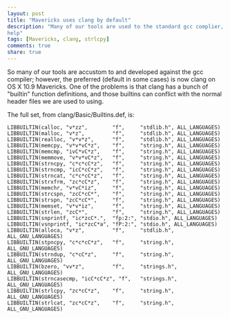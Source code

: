 ```yaml
---
layout: post
title: "Mavericks uses clang by default"
description: "Many of our tools are used to the standard gcc complier, and need
help"
tags: [Mavericks, clang, strlcpy]
comments: true
share: true
---
```


So many of our tools are accustom to and developed against the gcc compiler;
however, the preferred (default in some cases) is now clang on OS X 10.9
Mavericks.  One of the problems is that clang has a bunch of "builtin" function
definitions, and those builtins can conflict with the normal header files we are
used to using.

The full set, from clang/Basic/Builtins.def, is:

    LIBBUILTIN(calloc, "v*zz",        "f",     "stdlib.h", ALL_LANGUAGES)
    LIBBUILTIN(malloc, "v*z",         "f",     "stdlib.h", ALL_LANGUAGES)
    LIBBUILTIN(realloc, "v*v*z",      "f",     "stdlib.h", ALL_LANGUAGES)
    LIBBUILTIN(memcpy, "v*v*vC*z",    "f",     "string.h", ALL_LANGUAGES)
    LIBBUILTIN(memcmp, "ivC*vC*z",    "f",     "string.h", ALL_LANGUAGES)
    LIBBUILTIN(memmove, "v*v*vC*z",   "f",     "string.h", ALL_LANGUAGES)
    LIBBUILTIN(strncpy, "c*c*cC*z",   "f",     "string.h", ALL_LANGUAGES)
    LIBBUILTIN(strncmp, "icC*cC*z",   "f",     "string.h", ALL_LANGUAGES)
    LIBBUILTIN(strncat, "c*c*cC*z",   "f",     "string.h", ALL_LANGUAGES)
    LIBBUILTIN(strxfrm, "zc*cC*z",    "f",     "string.h", ALL_LANGUAGES)
    LIBBUILTIN(memchr, "v*vC*iz",     "f",     "string.h", ALL_LANGUAGES)
    LIBBUILTIN(strcspn, "zcC*cC*",    "f",     "string.h", ALL_LANGUAGES)
    LIBBUILTIN(strspn, "zcC*cC*",     "f",     "string.h", ALL_LANGUAGES)
    LIBBUILTIN(memset, "v*v*iz",      "f",     "string.h", ALL_LANGUAGES)
    LIBBUILTIN(strlen, "zcC*",        "f",     "string.h", ALL_LANGUAGES)
    LIBBUILTIN(snprintf, "ic*zcC*.",  "fp:2:", "stdio.h", ALL_LANGUAGES)
    LIBBUILTIN(vsnprintf, "ic*zcC*a", "fP:2:", "stdio.h", ALL_LANGUAGES)
    LIBBUILTIN(alloca, "v*z",         "f",     "stdlib.h", ALL_GNU_LANGUAGES)
    LIBBUILTIN(stpncpy, "c*c*cC*z",   "f",     "string.h", ALL_GNU_LANGUAGES)
    LIBBUILTIN(strndup, "c*cC*z",     "f",     "string.h", ALL_GNU_LANGUAGES)
    LIBBUILTIN(bzero, "vv*z",         "f",     "strings.h", ALL_GNU_LANGUAGES)
    LIBBUILTIN(strncasecmp, "icC*cC*z", "f",   "strings.h", ALL_GNU_LANGUAGES)
    LIBBUILTIN(strlcpy, "zc*cC*z",    "f",     "string.h", ALL_GNU_LANGUAGES)
    LIBBUILTIN(strlcat, "zc*cC*z",    "f",     "string.h", ALL_GNU_LANGUAGES)

